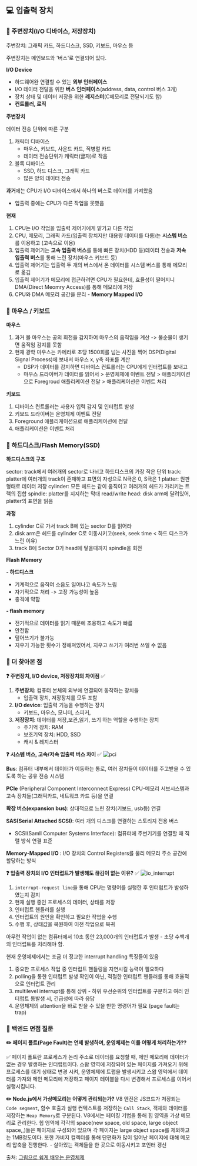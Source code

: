 ## 💻 입출력 장치

### 📌 주변장치(I/O 디바이스, 저장장치)

주변장치: 그래픽 카드, 하드디스크, SSD, 키보드, 마우스 등

주변장치는 메인보드와 '버스'로 연결되어 있다.

**I/O Device**

-   하드웨어완 연결할 수 있는 **외부 인터페이스**
-   I/O 데이터 전달을 위한 **버스 인터페이스**(address, data, control 버스 3개)
-   장치 상태 및 데이터 저장을 위한 **레지스터**(C메모리로 전달되기도 함)
-   **컨트롤러, 로직**

**주변장치**

데이터 전송 단위에 따른 구분

1. 캐릭터 디바이스
    - 마우스, 키보드, 사운드 카드, 직병렬 카드
    - 데이터 전송단위가 캐릭터(글자)로 작음
2. 블록 디바이스
    - SSD, 하드 디스크, 그래픽 카드
    - 많은 양의 데이터 전송

**과거**에는 CPU가 I/O 디바이스에서 하나의 버스로 데이터를 가져왔음

-   입출력 중에는 CPU가 다른 작업을 못했음

**현재**

1. CPU는 I/O 작업을 입출력 제어기에게 맡기고 다른 작업
2. CPU, 메모리, 그래픽 카드(입출력 장치지만 대용량 데이터를 다룸)는 **시스템 버스**를 이용하고 (고속으로 이용)
3. 입출력 제어기는 **고속 입출력 버스**를 통해 빠른 장치(HDD 등)데이터 전송과 **저속 입출력 버스**를 통해 느린 장치(마우스 키보드 등)
4. 입출력 제어기는 입출력 두 개의 버스에서 온 데이터를 시스템 버스를 통해 메모리로 옮김
5. 입출력 제어기가 메모리에 접근하려면 CPU가 필요한데, 효율성이 떨어지니 DMA(Direct Meomry Access)를 통해 메모리에 저장
6. CPU와 DMA 메모리 공간을 분리 - **Memory Mapped I/O**

### 📌 마우스 / 키보드

**마우스**

1. 과거 볼 마우스는 공의 회전을 감지하여 마우스의 움직임을 계산 -> 불순물이 생기면 움직임 감지를 못함
2. 현재 광학 마우스는 카메라로 초당 1500회를 넘는 사진을 찍어 DSP(Digital Signal Process)에 보내서 마우스 x, y축 좌표를 계산
    - DSP가 데이터를 감지하면 디바이스 컨트롤러는 CPU에게 인터럽트를 보내고
    - 마우스 드라이버가 데이터를 읽어서 > 운영체제에 이벤트 전달 > 애플리케이션으로 Foregroud 애플리케이션 전달 > 애플리케이션은 이벤트 처리

**키보드**

1. 디바이스 컨트롤러는 사용자 입력 감지 및 인터럽트 발생
2. 키보드 드라이버는 운영체제 이벤트 전달
3. Foreground 애플리케이션으로 애플리케이션에 전달
4. 애플리케이션은 이벤트 처리

### 📌 하드디스크/Flash Memory(SSD)

**하드디스크의 구조**

sector: track에서 여러개의 sector로 나뉘고 하드디스크의 가장 작은 단위
track: platter에 여러개의 track이 존재하고 표면의 자성으로 N극은 0, S극은 1
platter: 원판 형태로 데이터 저장
cylinder: 모든 헤드는 같이 움직이고 여러개의 헤드가 가리키는 트랙의 집합
spindle: platter를 지지하는 막대
read/write head: disk arm에 달려있어, platter의 표면을 읽음

**과정**

1. cylinder C로 가서 track B에 있는 sector D를 읽어라
2. disk arm은 헤드를 cylinder C로 이동시키고(seek, seek time < 하드 디스크가 느린 이유)
3. track B에 Sector D가 head에 닿을때까지 spindle을 회전

**Flash Memory**

**- 하드디스크**

-   기계적으로 움직여 소음도 일어나고 속도가 느림
-   자기적으로 처리 -> 고장 가능성이 높음
-   충격에 약함

**- flash memory**

-   전기적으로 데이터를 읽기 때문에 조용하고 속도가 빠름
-   안전함
-   덮어쓰기가 불가능
-   지우기 가능한 횟수가 정해져있어서, 지우고 쓰기가 여러번 쓰일 수 없음

### 📌 더 찾아본 점

**❓ 주변장치, I/O device, 저장장치의 차이점**
✅

1. **주변장치**: 컴퓨터 본체의 외부에 연결되어 동작하는 장치들
    - 입출력 장치, 저장장치를 모두 포함
2. **I/O device**: 입출력 기능을 수행하는 장치
    - 키보드, 마우스, 모니터, 스피커,
3. **저장장치**: 데이터를 저장,보관,읽기, 쓰기 하는 역할을 수행하는 장치
    - 주기억 장치: RAM
    - 보조기억 장치: HDD, SSD
    - 캐시 & 레지스터

**❓ 시스템 버스, 고속/저속 입출력 버스 차이**
✅
![pci](./public/pci_bus.png)

**Bus**: 컴퓨터 내부에서 데이터가 이동하는 통로, 여러 장치들이 데이터를 주고받을 수 있도록 하는 공유 전송 시스템

**PCIe** (Peripheral Component Interconnect Express)
CPU-메모리 서브시스템과 고속 장치들(그래픽카드, 네트워크 카드 등)을 연결

**확장 버스(expansion bus)**: 상대적으로 느린 장치(키보드, usb등) 연결

**SAS(Serial Attached SCSI)**: 여러 개의 디스크를 연결하는 스토리지 전용 버스

-   SCSI(Samll Computer Systems Interface): 컴퓨터에 주변기기를 연결할 때 직렬 방식 연결 표준

**Memory-Mapped I/O** : I/O 장치의 Control Registers를 물리 메모리 주소 공간에 할당하는 방식

**❓ 입출력 장치의 I/O 인터럽트가 발생해도 끊김이 없는 이유?**
✅
![io_interrupt](./public/io_interrupt.png)

1. `interrupt-request line`을 통해 CPU는 명령어를 실행한 후 인터럽트가 발생하였는지 감지
2. 현재 실행 중인 프로세스의 데이터, 상태를 저장
3. 인터럽트 핸들러를 실행
4. 인터럽트의 원인을 확인하고 필요한 작업을 수행
5. 수행 후, 상태값을 복원하여 이전 작업으로 복귀

아무런 작업이 없는 컴퓨터에서 10초 동안 23,000개의 인터럽트가 발생 - 초당 수백개의 인터럽트를 처리해야 함.

현재 운영체제에서는 조금 더 정교한 interrupt handling 특징들이 있음

1. 중요한 프로세스 작업 중 인터럽트 핸들링을 지연시킬 능력이 필요하다
2. polling을 통한 인터럽트 발생 확인이 아닌, 적절한 인터럽트 핸들러를 통해 효율적으로 인터럽트 관리
3. multilevel interrupt를 통해 상위 - 하위 우선순위의 인터럽트를 구분하고 여러 인터럽트 동발생 시, 긴급성에 따라 응답
4. 운영체제의 attention을 바로 받을 수 있을 만한 명령어가 필요 (page fault는 trap)

### 📌 백엔드 면접 질문

**✏️ 페이지 폴트(Page Fault)는 언제 발생하며, 운영체제는 이를 어떻게 처리하는가??**

✅ 페이지 폴트란 프로세스가 논리 주소로 데이터를 요청할 때, 메인 메모리에 데이터가 없는 경우 발생하는 인터럽트이다.
스왑 영역에 저장되어 있는 페이지를 가져오기 위해 프로세스를 대기 상태로 변경 시켜, 운영체제에 트랩을 발생시키고
스왑 영억에서 데이터를 가져와 메인 메모리에 저장하고 페이지 테이블을 다시 변경해서 프로세스를 이어서 실행시킵니다.

**✏️ Node.js에서 가상메모리는 어떻게 관리되는가?**
V8 엔진은 JS코드가 저장되는 `Code segment`, 함수 호출과 실행 컨텍스트를 저장하는 `Call Stack`, 객체와 데이터를 저장하는 `Heap Memory`로 구분된다. V8에서는 페이징 기법을 통해 힙 영역을 가상 메모리로 관리한다. 힙 영역에 각각의 space(new space, old space, large object space,,)들은 페이지로 구성되어 있으며 각 페이지는 large object space를 제외하고는 1MB정도이다. 또한 가비지 컬렉터를 통해 단편화가 많이 일어난 페이지에 대해 메모리 압축을 진행한다. - 살아있는 객체들을 한 곳으로 이동시키고 포인터 갱신

출처: [그림으로 쉽게 배우는 운영체제](https://www.inflearn.com/course/%EB%B9%84%EC%A0%84%EA%B3%B5%EC%9E%90-%EC%9A%B4%EC%98%81%EC%B2%B4%EC%A0%9C/dashboard)
